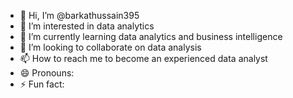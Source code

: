 - 👋 Hi, I’m @barkathussain395
- 👀 I’m interested in data analytics 
- 🌱 I’m currently learning data analytics and business intelligence 
- 💞️ I’m looking to collaborate on data analysis 
- 📫 How to reach me to become an experienced data analyst
- 😄 Pronouns:
- ⚡ Fun fact:

<!---
barkathussain395/barkathussain395 is a ✨ special ✨ repository because its `README.md` (this file) appears on your GitHub profile.
You can click the Preview link to take a look at your changes.
--->
